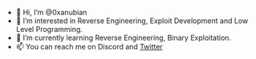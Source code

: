 - 👋 Hi, I’m @0xanubian
- 👀 I’m interested in Reverse Engineering, Exploit Development and Low Level Programming.
- 🌱 I’m currently learning Reverse Engineering, Binary Exploitation.
- 📫 You can reach me on Discord and [Twitter](https://twitter.com/0xanubian)

<!---
this is a ✨ special ✨ repository because its `README.md` (this file) appears on your GitHub profile.
You can click the Preview link to take a look at your changes.
--->
